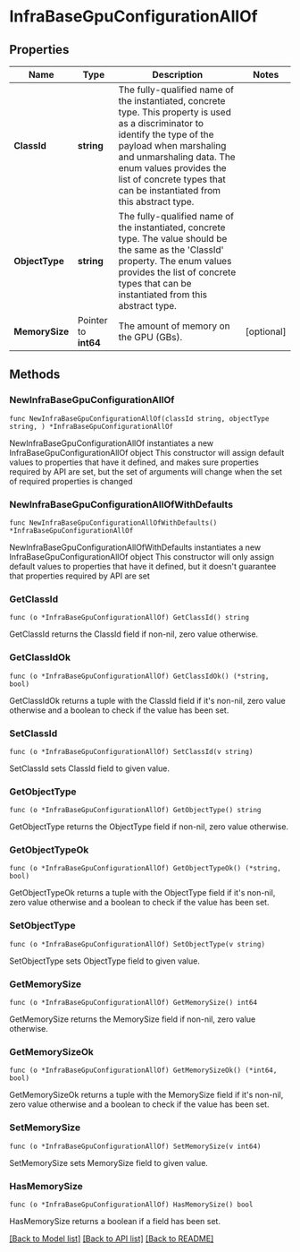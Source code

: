 # InfraBaseGpuConfigurationAllOf

## Properties

Name | Type | Description | Notes
------------ | ------------- | ------------- | -------------
**ClassId** | **string** | The fully-qualified name of the instantiated, concrete type. This property is used as a discriminator to identify the type of the payload when marshaling and unmarshaling data. The enum values provides the list of concrete types that can be instantiated from this abstract type. | 
**ObjectType** | **string** | The fully-qualified name of the instantiated, concrete type. The value should be the same as the &#39;ClassId&#39; property. The enum values provides the list of concrete types that can be instantiated from this abstract type. | 
**MemorySize** | Pointer to **int64** | The amount of memory on the GPU (GBs). | [optional] 

## Methods

### NewInfraBaseGpuConfigurationAllOf

`func NewInfraBaseGpuConfigurationAllOf(classId string, objectType string, ) *InfraBaseGpuConfigurationAllOf`

NewInfraBaseGpuConfigurationAllOf instantiates a new InfraBaseGpuConfigurationAllOf object
This constructor will assign default values to properties that have it defined,
and makes sure properties required by API are set, but the set of arguments
will change when the set of required properties is changed

### NewInfraBaseGpuConfigurationAllOfWithDefaults

`func NewInfraBaseGpuConfigurationAllOfWithDefaults() *InfraBaseGpuConfigurationAllOf`

NewInfraBaseGpuConfigurationAllOfWithDefaults instantiates a new InfraBaseGpuConfigurationAllOf object
This constructor will only assign default values to properties that have it defined,
but it doesn't guarantee that properties required by API are set

### GetClassId

`func (o *InfraBaseGpuConfigurationAllOf) GetClassId() string`

GetClassId returns the ClassId field if non-nil, zero value otherwise.

### GetClassIdOk

`func (o *InfraBaseGpuConfigurationAllOf) GetClassIdOk() (*string, bool)`

GetClassIdOk returns a tuple with the ClassId field if it's non-nil, zero value otherwise
and a boolean to check if the value has been set.

### SetClassId

`func (o *InfraBaseGpuConfigurationAllOf) SetClassId(v string)`

SetClassId sets ClassId field to given value.


### GetObjectType

`func (o *InfraBaseGpuConfigurationAllOf) GetObjectType() string`

GetObjectType returns the ObjectType field if non-nil, zero value otherwise.

### GetObjectTypeOk

`func (o *InfraBaseGpuConfigurationAllOf) GetObjectTypeOk() (*string, bool)`

GetObjectTypeOk returns a tuple with the ObjectType field if it's non-nil, zero value otherwise
and a boolean to check if the value has been set.

### SetObjectType

`func (o *InfraBaseGpuConfigurationAllOf) SetObjectType(v string)`

SetObjectType sets ObjectType field to given value.


### GetMemorySize

`func (o *InfraBaseGpuConfigurationAllOf) GetMemorySize() int64`

GetMemorySize returns the MemorySize field if non-nil, zero value otherwise.

### GetMemorySizeOk

`func (o *InfraBaseGpuConfigurationAllOf) GetMemorySizeOk() (*int64, bool)`

GetMemorySizeOk returns a tuple with the MemorySize field if it's non-nil, zero value otherwise
and a boolean to check if the value has been set.

### SetMemorySize

`func (o *InfraBaseGpuConfigurationAllOf) SetMemorySize(v int64)`

SetMemorySize sets MemorySize field to given value.

### HasMemorySize

`func (o *InfraBaseGpuConfigurationAllOf) HasMemorySize() bool`

HasMemorySize returns a boolean if a field has been set.


[[Back to Model list]](../README.md#documentation-for-models) [[Back to API list]](../README.md#documentation-for-api-endpoints) [[Back to README]](../README.md)


